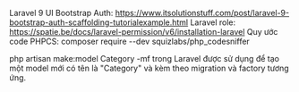 Laravel 9 UI Bootstrap Auth: https://www.itsolutionstuff.com/post/laravel-9-bootstrap-auth-scaffolding-tutorialexample.html
Laravel role: https://spatie.be/docs/laravel-permission/v6/installation-laravel
Quy ước code PHPCS: composer require --dev squizlabs/php_codesniffer




php artisan make:model Category -mf trong Laravel được sử dụng để tạo một model mới có tên là "Category" và kèm theo migration và factory tương ứng.
